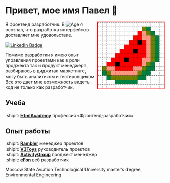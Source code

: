 # Привет, мое имя Павел :wave:
<img align="right" alt="pixel watermelon" width="210" src="img/wm-small.png" style="border: 2px solid red;" />

Я фронтенд разработчик.
В ![Age](https://img.shields.io/badge/40-лет-darkorange) я осознал, что разработка интерфейсов доставляет мне удовольствие.

<div id="badges">
  <a href="https://www.linkedin.com/in/paseek/">
    <img src="https://img.shields.io/badge/LinkedIn-blue?style=for-the-badge&logo=linkedin&logoColor=white" alt="LinkedIn Badge"/>
  </a>
</div>

Помимо разработки я имею опыт управления проектами как в роли проджекта так и продукт менеджера, разбираюсь в диджитал маркетинге, могу быть аналитиком и тестировщиком. 
Все это дает мне возможность видеть код не только как разработчик. 

## Учеба
:shipit: [**HtmlAcademy**][academy] профессия «Фронтенд-разработчик»<br>

## Опыт работы
:shipit: [**Rambler**][r1] менеджер проектов<br>
:shipit: [**V3Toys**][v3] руководитель проектов<br>
:shipit: [**ActivityGroup**][actgr] проджект менеджер<br>
:shipit: [**eFon**][efon] веб разработчик


[rgtu]: https://www.mati-rgtu.org/
[r1]: https://rambler.ru
[v3]: https://v3toys.ru
[actgr]: https://activbtl.ru
[efon]: https://efon.ru
[academy]: https://htmlacademy.ru/profession/frontender




Moscow State Aviation Technological University
master’s degree, Environmental Engineering



<!--
**paseek/paseek** is a ✨ _special_ ✨ repository because its `README.md` (this file) appears on your GitHub profile.

Here are some ideas to get you started:

- 🔭 I’m currently working on ...
- 🌱 I’m currently learning ...
- 👯 I’m looking to collaborate on ...
- 🤔 I’m looking for help with ...
- 💬 Ask me about ...
- 📫 How to reach me: ...
- 😄 Pronouns: ...
- ⚡ Fun fact: ...
-->
